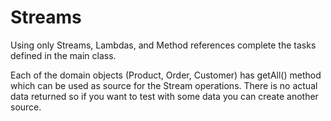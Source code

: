 # Streams

Using only Streams, Lambdas, and Method references complete the tasks defined in the main class. 

Each of the domain objects (Product, Order, Customer) has getAll() method which can be used as source for the Stream operations. There is no actual data returned so if you want to test with some data you can create another source.
